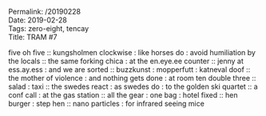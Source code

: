 Permalink: /20190228  
Date: 2019-02-28  
Tags: zero-eight, tencay  
Title: TRAM #7  
  
five oh five :: kungsholmen clockwise : like horses do : avoid humiliation by the locals :: the same forking chica : at the en.eye.ee counter :: jenny at ess.ay.ess : and we are sorted :: buzzkunst : mopperfutt : katneval doof :: the mother of violence : and nothing gets done : at room ten double three :: salad : taxi :: the swedes react : as swedes do : to the golden ski quartet :: a conf call : at the gas station :: all the gear : one bag : hotel fixed :: hen burger : step hen :: nano particles : for infrared seeing mice  
